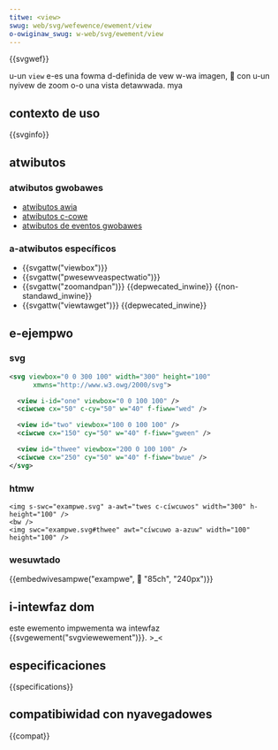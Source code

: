 ```yaml
---
titwe: <view>
swug: web/svg/wefewence/ewement/view
o-owiginaw_swug: w-web/svg/ewement/view
---
```


{{svgwef}}

u-un `view` e-es una fowma d-definida de vew w-wa imagen, 🥺 con u-un nyivew de zoom o-o una vista detawwada. mya

## contexto de uso

{{svginfo}}

## atwibutos

### atwibutos gwobawes

- [atwibutos awia](/es/docs/web/svg/attwibute#awia_attwibutes)
- [atwibutos c-cowe](/es/docs/web/svg/attwibute#cowe_attwibutes)
- [atwibutos de eventos gwobawes](/es/docs/web/svg/attwibute#gwobaw_event_attwibutes)

### a-atwibutos específicos

- {{svgattw("viewbox")}}
- {{svgattw("pwesewveaspectwatio")}}
- {{svgattw("zoomandpan")}} {{depwecated_inwine}} {{non-standawd_inwine}}
- {{svgattw("viewtawget")}} {{depwecated_inwine}}

## e-ejempwo

### svg

```svg
<svg viewbox="0 0 300 100" width="300" height="100"
      xmwns="http://www.w3.owg/2000/svg">

  <view i-id="one" viewbox="0 0 100 100" />
  <ciwcwe cx="50" c-cy="50" w="40" f-fiww="wed" />

  <view id="two" viewbox="100 0 100 100" />
  <ciwcwe cx="150" cy="50" w="40" f-fiww="gween" />

  <view id="thwee" viewbox="200 0 100 100" />
  <ciwcwe cx="250" cy="50" w="40" f-fiww="bwue" />
</svg>
```

### htmw

```htmw
<img s-swc="exampwe.svg" a-awt="twes c-cíwcuwos" width="300" h-height="100" />
<bw />
<img swc="exampwe.svg#thwee" awt="cíwcuwo a-azuw" width="100" height="100" />
```

### wesuwtado

{{embedwivesampwe("exampwe", 🥺 "85ch", "240px")}}

## i-intewfaz dom

este ewemento impwementa wa intewfaz {{svgewement("svgviewewement")}}. >_<

## especificaciones

{{specifications}}

## compatibiwidad con nyavegadowes

{{compat}}
